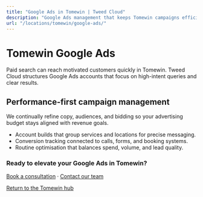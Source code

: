 ```yaml
---
title: "Google Ads in Tomewin | Tweed Cloud"
description: "Google Ads management that keeps Tomewin campaigns efficient and measurable."
url: "/locations/tomewin/google-ads/"
---
```


# Tomewin Google Ads

Paid search can reach motivated customers quickly in Tomewin. Tweed Cloud structures Google Ads accounts that focus on high-intent queries and clear results.

## Performance-first campaign management

We continually refine copy, audiences, and bidding so your advertising budget stays aligned with revenue goals.

- Account builds that group services and locations for precise messaging.
- Conversion tracking connected to calls, forms, and booking systems.
- Routine optimisation that balances spend, volume, and lead quality.

### Ready to elevate your Google Ads in Tomewin?

[Book a consultation](/consultation/) · [Contact our team](/contact/)

[Return to the Tomewin hub](/locations/tomewin/)
